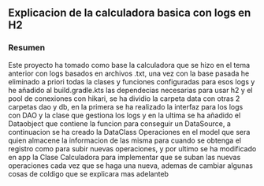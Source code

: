 ## Explicacion de la calculadora basica con logs en H2

### Resumen

Este proyecto ha tomado como base la calculadora que se hizo en el tema anterior con logs basados en archivos .txt, una vez con la base pasada he eliminado a priori todas la clases y funciones configuradas para esos logs y he añadido al build.gradle.kts las dependecias necesarias para usar h2 y el pool de conexiones con hikari, se ha dividio la carpeta data con otras 2 carpetas dao y db, en la primera se ha realizado la interfaz para los logs con DAO y la clase que gestiona los logs y en la ultima se ha añadido el Dataobject que contiene la funcion para conseguir un DataSource, a continuacion se ha creado la DataClass Operaciones en el model que sera quien almacene la informacion de las misma para cuando se obtenga el registro como para subir nuevas operaciones, y por ultimo se ha modificado en app la Clase Calculadora para implementar que se suban las nuevas operaciones cada vez que se haga una nueva, ademas de cambiar algunas cosas de coldigo que se explicara mas adelanteb